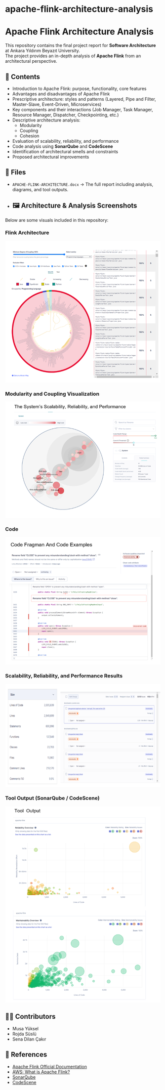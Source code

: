 # apache-flink-architecture-analysis
# Apache Flink Architecture Analysis

This repository contains the final project report for **Software Architecture** at Ankara Yıldırım Beyazıt University.  
The project provides an in-depth analysis of **Apache Flink** from an architectural perspective.

## 📌 Contents
- Introduction to Apache Flink: purpose, functionality, core features
- Advantages and disadvantages of Apache Flink
- Prescriptive architecture: styles and patterns (Layered, Pipe and Filter, Master-Slave, Event-Driven, Microservices)
- Key components and their interactions (Job Manager, Task Manager, Resource Manager, Dispatcher, Checkpointing, etc.)
- Descriptive architecture analysis:
  - Modularity
  - Coupling
  - Cohesion
- Evaluation of scalability, reliability, and performance
- Code analysis using **SonarQube** and **CodeScene**
- Identification of architectural smells and constraints
- Proposed architectural improvements

## 📂 Files
- `APACHE-FLINK-ARCHITECTURE.docx` → The full report including analysis, diagrams, and tool outputs.
- ## 🖼️ Architecture & Analysis Screenshots
Below are some visuals included in this repository:

### Flink Architecture 
![Flink Architecture](Screenshot%202025-09-14%20043528.png)

### Modularity and Coupling Visualization
![Coupling](Screenshot%202025-09-14%20043539.png)

### Code 
![Cohesion](Screenshot%202025-09-14%20043556.png)

### Scalability, Reliability, and Performance Results
![Scalability](Screenshot%202025-09-14%20043610.png)

### Tool Output (SonarQube / CodeScene)
![Code Analysis](Screenshot%202025-09-14%20043635.png)

## 👩‍💻 Contributors
- Musa Yüksel  
- Rojda Süslü  
- Sena Dilan Çakır  

## 🔗 References
- [Apache Flink Official Documentation](https://nightlies.apache.org/flink/flink-docs-release-1.11/concepts/flink-architecture.html)  
- [AWS: What is Apache Flink?](https://aws.amazon.com/what-is/apache-flink/)  
- [SonarQube](https://www.sonarsource.com/products/sonarqube/)  
- [CodeScene](https://codescene.io)  
